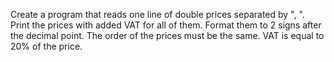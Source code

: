 Create a program that reads one line of double prices separated by ", ". Print the prices with added VAT for all of them. Format them to 2 signs after the decimal point. The order of the prices must be the same.
VAT is equal to 20% of the price.

